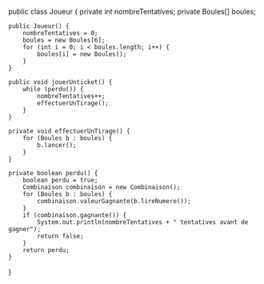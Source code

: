 public class Joueur {
    private int nombreTentatives;
    private Boules[] boules;


    public Joueur() {
        nombreTentatives = 0;
        boules = new Boules[6];
        for (int i = 0; i < boules.length; i++) {
            boules[i] = new Boules();
        }
    }

    public void jouerUnticket() {
        while (perdu()) {
            nombreTentatives++;
            effectuerUnTirage();
        }
    }

    private void effectuerUnTirage() {
        for (Boules b : boules) {
            b.lancer();
        }
    }

    private boolean perdu() {
        boolean perdu = true;
        Combinaison combinaison = new Combinaison();
        for (Boules b : boules) {
            combinaison.valeurGagnante(b.lireNumero());
        }
        if (combinaison.gagnante()) {
            System.out.println(nombreTentatives + " tentatives avant de gagner");
            return false;
        }
        return perdu;
    }
}
